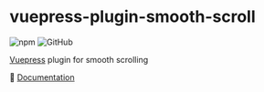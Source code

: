 # vuepress-plugin-smooth-scroll

![npm](https://img.shields.io/npm/v/vuepress-plugin-smooth-scroll.svg)
![GitHub](https://img.shields.io/github/license/meteorlxy/vuepress-plugin-smooth-scroll.svg)

[Vuepress](https://vuepress.vuejs.org/) plugin for smooth scrolling

:book: [Documentation](https://meteorlxy.github.io/vuepress-plugin-smooth-scroll/)
